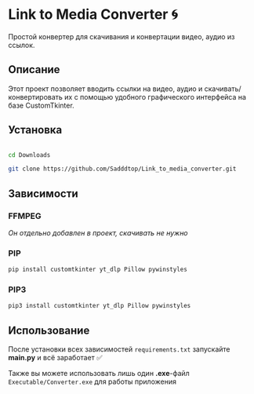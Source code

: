 # Link to Media Converter 🌀

Простой конвертер для скачивания и конвертации видео, аудио из ссылок.

## Описание

Этот проект позволяет вводить ссылки на видео, аудио и скачивать/конвертировать их с помощью удобного графического интерфейса на базе CustomTkinter.

## Установка

```bash

cd Downloads

git clone https://github.com/Sadddtop/Link_to_media_converter.git
```
## Зависимости

### FFMPEG

*Он отдельно добавлен в проект, скачивать не нужно*

### PIP
```bash
pip install customtkinter yt_dlp Pillow pywinstyles
```
### PIP3
```bash
pip3 install customtkinter yt_dlp Pillow pywinstyles
```

## Использование

После установки всех зависимостей `requirements.txt` запускайте **main.py** и всё заработает ✅ 

Также вы можете использовать лишь один **.exe**-файл `Executable/Converter.exe` для работы приложения
